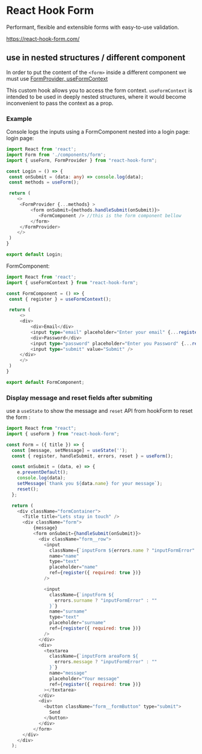 
#  React Hook Form
Performant, flexible and extensible forms with easy-to-use validation.

https://react-hook-form.com/

## use in nested structures / different component
	
In order to put the content of the `<form>` inside a different component we must use [FormProvider, useFormContext](https://react-hook-form.com/api/useformcontext/)

This custom hook allows you to access the form context. `useFormContext` is intended to be used in deeply nested structures, where it would become inconvenient to pass the context as a prop.

### Example 
Console logs the inputs using a FormComponent nested into a login page:
login page:
```typescript
import React from 'react';
import Form from './components/form';
import { useForm, FormProvider } from "react-hook-form";

const Login = () => {
 const onSubmit = (data: any) => console.log(data);
 const methods = useForm();

 return (
 	<>
	 <FormProvider {...methods} >
		 <form onSubmit={methods.handleSubmit(onSubmit)}>
			<FormComponent /> //this is the form component bellow
		 </form>
	 </FormProvider>
 	</>
 )
}

export default Login;
```

FormComponent:
```typescript
import React from 'react';
import { useFormContext } from "react-hook-form";

const FormComponent = () => {
 const { register } = useFormContext();

 return (
	 <>
	 <div>
		 <div>Email</div>
		 <input type="email" placeholder="Enter your email" {...register("Email", { required: true, maxLength: 80 })} />
		 <div>Password</div>
		 <input type="password" placeholder="Enter you Password" {...register("Password", { required: true })} />
		 <input type="submit" value="Submit" />
	 </div>
	 </>
 )
}

export default FormComponent;
```



### Display message and reset fields after submiting
use  a `useState` to show the message and `reset` API from hookForm to reset the form :

```javascript
import React from "react";
import { useForm } from "react-hook-form";

const Form = ({ title }) => {
  const [message, setMessage] = useState('');
  const { register, handleSubmit, errors, reset } = useForm();

  const onSubmit = (data, e) => {
    e.preventDefault();
    console.log(data);
    setMessage(`thank you ${data.name} for your message`);
    reset();
  };

  return (
    <div className="formContainer">
      <Title title="Lets stay in touch" />
      <div className="form">
          {message}
          <form onSubmit={handleSubmit(onSubmit)}>
            <div className="form__row">
              <input
                className={`inputForm ${errors.name ? "inputFormError" : ""}`}
                name="name"
                type="text"
                placeholder="name"
                ref={register({ required: true })}
              />

              <input
                className={`inputForm ${
                  errors.surname ? "inputFormError" : ""
                }`}
                name="surname"
                type="text"
                placeholder="surname"
                ref={register({ required: true })}
              />
            </div>
            <div>
              <textarea
                className={`inputForm areaForm ${
                  errors.message ? "inputFormError" : ""
                }`}
                name="message"
                placeholder="Your message"
                ref={register({ required: true })}
              ></textarea>
            </div>
            <div>
              <button className="form__formButton" type="submit">
                Send
              </button>
            </div>
          </form>
      </div>
    </div>
  );
```